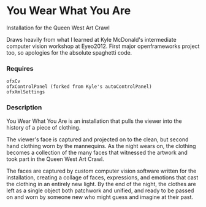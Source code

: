 # You Wear What You Are
Installation for the Queen West Art Crawl

Draws heavily from what I learned at Kyle McDonald's intermediate computer vision workshop at Eyeo2012. First major openframeworks project too, so apologies for the absolute spaghetti code.

### Requires
```
ofxCv
ofxControlPanel (forked from Kyle's autoControlPanel)
ofxXmlSettings
```
### Description

You Wear What You Are is an installation that pulls the viewer into the history of a piece of clothing.

The viewer's face is captured and projected on to the clean, but second hand clothing worn by the mannequins. As the night wears on, the clothing becomes a collection of the many faces that witnessed the artwork and took part in the Queen West Art Crawl. 

The faces are captured by custom computer vision software written for the installation, creating a collage of faces, expressions, and emotions that cast the clothing in an entirely new light. By the end of the night, the clothes are left as a single object both patchwork and unified, and ready to be passed on and worn by someone new who might guess and imagine at their past.